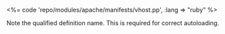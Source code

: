 <%= code 'repo/modules/apache/manifests/vhost.pp', :lang => "ruby" %>

Note the qualified definition name.  This is required for correct autoloading.
